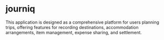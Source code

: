 # journiq
This application is designed as a comprehensive platform for users planning trips, offering features for recording destinations, accommodation arrangements, item management, expense sharing, and settlement.
